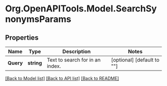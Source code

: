 # Org.OpenAPITools.Model.SearchSynonymsParams

## Properties

Name | Type | Description | Notes
------------ | ------------- | ------------- | -------------
**Query** | **string** | Text to search for in an index. | [optional] [default to ""]

[[Back to Model list]](../README.md#documentation-for-models) [[Back to API list]](../README.md#documentation-for-api-endpoints) [[Back to README]](../README.md)

